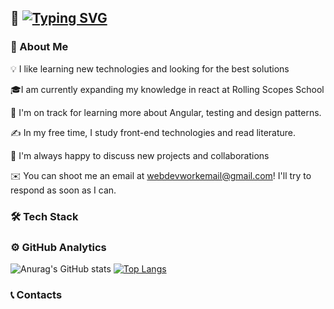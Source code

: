 ## 	:wave: [![Typing SVG](https://readme-typing-svg.herokuapp.com?lines=Hey+there!+I'm+Sergey)](https://git.io/typing-svg)
### :briefcase: About Me
:bulb: I like learning new technologies and looking for the best solutions

:mortar_board:I am currently expanding my knowledge in react at Rolling Scopes School

🌱 I'm on track for learning more about Angular, testing and design patterns.

✍️  In my free time, I study front-end technologies and read literature.

💬 I'm always happy to discuss new projects and collaborations

✉️  You can shoot me an email at webdevworkemail@gmail.com! I'll try to respond as soon as I can.

### 🛠 Tech Stack
### ⚙️  GitHub Analytics
![Anurag's GitHub stats](https://github-readme-stats.vercel.app/api?username=SergeyKozlovskiy&show_icons=true&theme=radical)
[![Top Langs](https://github-readme-stats.vercel.app/api/top-langs/?username=SergeyKozlovskiy&layout=compact)](https://github.com/anuraghazra/github-readme-stats)

### :telephone_receiver: Contacts

